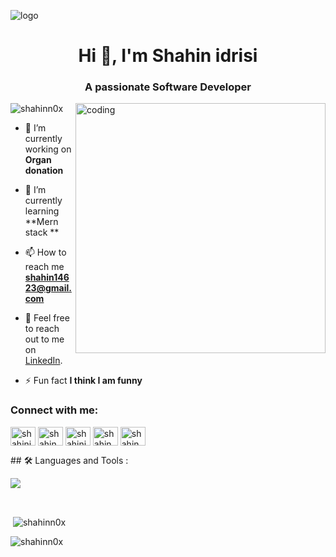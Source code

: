 ![logo](https://cdn.builtin.com/cdn-cgi/image/f=auto,fit=cover,w=1200,h=635,q=80/https://builtin.com/sites/www.builtin.com/files/full-stack-developer.jpg)
<h1 align="center">Hi 👋, I'm Shahin idrisi</h1>
<h3 align="center">A passionate Software Developer </h3>

<img align="right" alt="coding" width="400" src="https://camo.githubusercontent.com/a69ef1e4a173201181c22ac940c8b17935229d4d45ac5276631cbf4ba3d21db4/68747470733a2f2f6d69722d73332d63646e2d63662e626568616e63652e6e65742f70726f6a6563745f6d6f64756c65732f646973702f3630313031343131363737303437352e363036386265666634363430612e676966">

<p align="left"> <img src="https://komarev.com/ghpvc/?username=shahinn0x&label=Profile%20views&color=0e75b6&style=flat" alt="shahinn0x" /> </p>

- 🔭 I’m currently working on **Organ donation**

- 🌱 I’m currently learning **Mern stack **

- 📫 How to reach me **shahin14623@gmail.com**

- 💬 Feel free to reach out to me on [LinkedIn](www.linkedin.com/in/shahin-idrisi-1a58a72a3).

- ⚡ Fun fact **I think I am funny**

<h3 align="left">Connect with me:</h3>
<p align="left">
<a href="https://twitter.com/shahinidrsi07" target="blank"><img align="center" src="https://raw.githubusercontent.com/rahuldkjain/github-profile-readme-generator/master/src/images/icons/Social/twitter.svg" alt="shahinidrsi07" height="30" width="40" /></a>
<a href="https://linkedin.com/in/shahin idrisi" target="blank"><img align="center" src="https://raw.githubusercontent.com/rahuldkjain/github-profile-readme-generator/master/src/images/icons/Social/linked-in-alt.svg" alt="shahin idrisi" height="30" width="40" /></a>
<a href="https://instagram.com/shahinidrisi27" target="blank"><img align="center" src="https://raw.githubusercontent.com/rahuldkjain/github-profile-readme-generator/master/src/images/icons/Social/instagram.svg" alt="shahinidrisi27" height="30" width="40" /></a>
<a href="https://www.hackerearth.com/shahin" target="blank"><img align="center" src="https://raw.githubusercontent.com/rahuldkjain/github-profile-readme-generator/master/src/images/icons/Social/hackerearth.svg" alt="shahin" height="30" width="40" /></a>
<a href="https://discord.gg/shahin idrisi" target="blank"><img align="center" src="https://raw.githubusercontent.com/rahuldkjain/github-profile-readme-generator/master/src/images/icons/Social/discord.svg" alt="shahin idrisi" height="30" width="40" /></a>
</p>
## 🛠️ Languages and Tools :
<p>
  <a href="https://skillicons.dev">
   <img src="https://skillicons.dev/icons?i=javascript,html,css,bootstrap,tailwind,git,github"/>
  </a>
</p>
</div>
<br>
<p>&nbsp;<img align="center" src="https://github-readme-stats.vercel.app/api?username=shahinn0x&show_icons=true&locale=en" alt="shahinn0x" /></p>

<p><img align="center" src="https://github-readme-streak-stats.herokuapp.com/?user=shahinn0x&" alt="shahinn0x" /></p>
